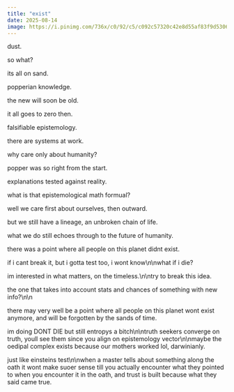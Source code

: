 ```yaml
---
title: "exist"
date: 2025-08-14
image: https://i.pinimg.com/736x/c0/92/c5/c092c57320c42e8d55af83f9d5306314.jpg
---
```


dust.

so what?

its all on sand.

popperian knowledge.

the new will soon be old.

it all goes to zero then.

falsifiable epistemology.

there are systems at work.

why care only about humanity?

popper was so right from the start.

explanations tested against reality.

what is that epistemological math formual?

well we care first about ourselves, then outward.

but we still have a lineage, an unbroken chain of life.

what we do still echoes through to the future of humanity.

there was a point where all people on this planet didnt exist.

if i cant break it, but i gotta test too, i wont know\n\nwhat if i die?

im interested in what matters, on the timeless.\n\ntry to break this idea.

the one that takes into account stats and chances of something with new info?\n\n

there may very well be a point where all people on this planet wont exist anymore, and will be forgotten by the sands of time.

im doing DONT DIE but still entropys a bitch\n\ntruth seekers converge on truth, youll see them since you align on epistemology vector\n\nmaybe the oedipal complex exists because our mothers worked lol, darwinianly.

just like einsteins test\n\nwhen a master tells about something along the oath it wont make suoer sense till you actually encounter what they pointed to when you encounter it in the oath, and trust is built because what they said came true.
